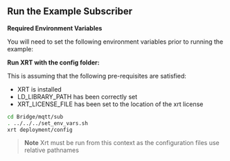 ## Run the Example Subscriber

**Required Environment Variables**

You will need to set the following environment variables prior to running the example:

**Run XRT with the config folder:**

This is assuming that the following pre-requisites are satisfied:

- XRT is installed
- LD_LIBRARY_PATH has been correctly set
- XRT_LICENSE_FILE has been set to the location of the xrt license

```bash
cd Bridge/mqtt/sub
. ../../../set_env_vars.sh
xrt deployment/config
```

> **Note** Xrt must be run from this context as the configuration files use relative pathnames
